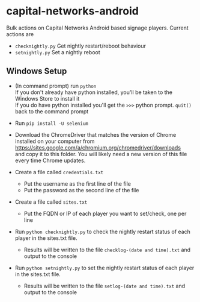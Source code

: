 # capital-networks-android
Bulk actions on Capital Networks Android based signage players.  Current actions are
* `checknightly.py` Get nightly restart/reboot behaviour
*  `setnightly.py` Set a nightly reboot

## Windows Setup
* (In command prompt) run `python`  
If you don't already have python installed, you'll be taken to the Windows Store to install it  
If you do have python installed you'll get the `>>>` python prompt.  `quit()` back to the command prompt

* Run `pip install -U selenium`

* Download the ChromeDriver that matches the version of Chrome installed on your computer from  
https://sites.google.com/a/chromium.org/chromedriver/downloads  
and copy it to this folder.  You will likely need a new version of this file every time Chrome updates.

* Create a file called `credentials.txt`
  * Put the username as the first line of the file
  * Put the password as the second line of the file

* Create a file called `sites.txt`
  * Put the FQDN or IP of each player you want to set/check, one per line

* Run `python checknightly.py` to check the nightly restart status of each player in the sites.txt file.
  * Results will be written to the file `checklog-(date and time).txt` and output to the console

* Run `python setnightly.py` to set the nightly restart status of each player in the sites.txt file.
  * Results will be written to the file `setlog-(date and time).txt` and output to the console
